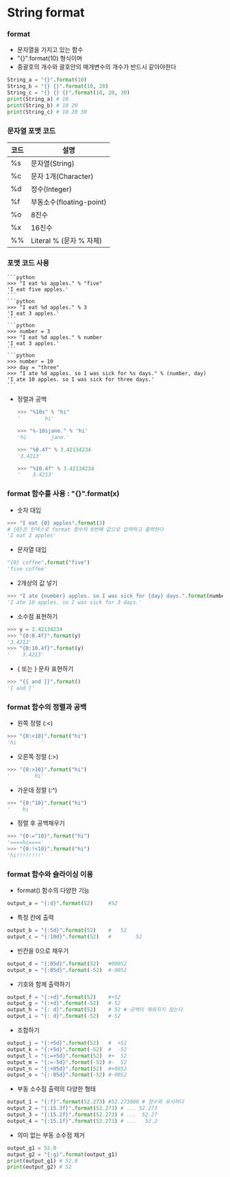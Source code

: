 # String format 

### format 
- 문자열을 가지고 있는 함수 
- "{}".format(10) 형식이며 
-  중괄호의 개수와 괄호안의 매개변수의 개수가 반드시 같아야한다
```python
String_a = "{}".format(10)
String_b = "{} {}".format(10, 20)
String_c = "{} {} {}".format(10, 20, 30)  
print(String_a) # 10
print(String_b) # 10 20 
print(String_c) # 10 20 30
```

### 문자열 포맷 코드
| 코드 | 설명 |
| --- | --- |
| %s | 문자열(String) |
| %c | 문자 1개(Character) |
| %d | 정수(Integer) |
| %f | 부동소수(floating-point) |
| %o | 8진수 |
| %x | 16진수 |
| %% | Literal % (문자 % 자체) |

### 포맷 코드 사용
    ```python
    >>> "I eat %s apples." % "five"
    'I eat five apples.'
    ```
    ```python
    >>> "I eat %d apples." % 3
    'I eat 3 apples.'
    ```
    ```python
    >>> number = 3
    >>> "I eat %d apples." % number
    'I eat 3 apples.'
    ```
    ```python
    >>> number = 10
    >>> day = "three"
    >>> "I ate %d apples. so I was sick for %s days." % (number, day)
    'I ate 10 apples. so I was sick for three days.'
    ```
- 정렬과 공백 
    ```python
    >>> "%10s" % "hi"
    '        hi'
    ```
    ```python
    >>> "%-10sjane." % 'hi'
    'hi        jane.'
    ```
    ```python
    >>> "%0.4f" % 3.42134234
    '3.4213'
    ```
    ```python
    >>> "%10.4f" % 3.42134234
    '    3.4213'
    ```

### format 함수를 사용 : "{}".format(x)
- 숫자 대입
```python
>>> "I eat {0} apples".format(3) 
# {0}은 인덱스로 format 함수의 0번째 값으로 입력하고 출력한다 
'I eat 3 apples'
```

- 문자열 대입
```python
"{0} coffee".format("five")
'five coffee'
```

- 2개상의 값 넣기
```python
>>> "I ate {number} apples. so I was sick for {day} days.".format(number=10, day=3)
'I ate 10 apples. so I was sick for 3 days.'
```

- 소수점 표현하기
```python
>>> y = 3.42134234
>>> "{0:0.4f}".format(y)
'3.4213'
>>> "{0:10.4f}".format(y)
'    3.4213'
```

- { 또는 } 문자 표현하기
```python
>>> "{{ and }}".format()
'{ and }'
```

### format 함수의 정렬과 공백
- 왼쪽 정렬 (:<) 
```python
>>> "{0:<10}".format("hi")
'hi        '
```

- 오른쪽 정렬 (:>)
```python
>>> "{0:>10}".format("hi")
'        hi'
```

- 가운데 정렬 (:^)
```python
>>> "{0:^10}".format("hi")
'    hi    '
```

- 정렬 후 공백채우기 
```python
>>> "{0:=^10}".format("hi")
'====hi===='
>>> "{0:!<10}".format("hi")
'hi!!!!!!!!'
```

### format 함수와 슬라이싱 이용
- format() 함수의 다양한 기능
```python
output_a = "{:d}".format(52)     #52
```

- 특정 칸에 출력
```python
output_b = "{:5d}".format(52)    #   52
output_c = "{:10d}".format(52)   #        52
```

- 빈칸을 0으로 채우기 
```python
output_d = "{:05d}".format(52)   #00052
output_e = "{:05d}".format(-52)  #-0052
```

- 기호와 함께 출력하기
```python
output_f = "{:+d}".format(52)    #+52 
output_g = "{:+d}".format(-52)   #-52 
output_h = "{: d}".format(52)    # 52 # 공백이 채워지지 않는다  
output_i = "{: d}".format(-52)   #-52 
```

- 조합하기
```python
output_j = "{:+5d}".format(52)   #  +52 
output_k = "{:+5d}".format(-52)  #  -52
output_l = "{:=+5d}".format(52)  #+  52
output_m = "{:=-5d}".format(-52) #-  52 
output_n = "{:+05d}".format(52)  #+0052
output_o = "{:-05d}".format(-52) #-0052 
```

- 부동 소수점 출력의 다양한 형태
```python
output_1 = "{:f}".format(52.273) #52.273000 # 정수와 유사하다 
output_2 = "{:15.3f}".format(52.273) # ... 52.273
output_3 = "{:15.2f}".format(52.273) # ...  52.27
output_4 = "{:15.1f}".format(52.273) # ...   52.2
```

-  의미 없는 부동 소수점 제거  
```python
output_g1 = 52.0
output_g2 = "{:g}".format(output_g1)
print(output_g1) # 52.0 
print(output_g2) # 52
```